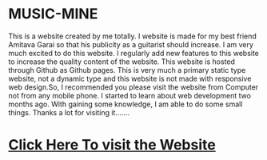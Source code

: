 # MUSIC-MINE

This is a website created by me totally. I website is made for my best friend Amitava Garai so that his publicity as a guitarist should increase. 
I am very much excited to do this website. I regularly add new features to this website to increase the quality content of the website. 
This website is hosted through Github as Github pages. This is very much a primary static type website, not a dynamic type and this website is not made with responsive web design.So,  I recommended you please visit the website from Computer not from any mobile phone. I started to learn about web development two months ago. With gaining some knowledge, I am able to do some small things. Thanks a lot for visiting it.......

# [Click Here To visit the Website](https://samarpancoder2002.github.io/MUSIC-MINE/)
